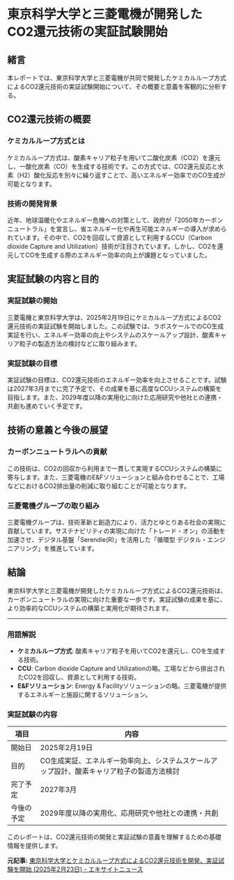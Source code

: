 # 東京科学大学と三菱電機が開発したCO2還元技術の実証試験開始

## 緒言

本レポートでは、東京科学大学と三菱電機が共同で開発したケミカルループ方式によるCO2還元技術の実証試験開始について、その概要と意義を客観的に分析する。

## CO2還元技術の概要

### ケミカルループ方式とは

ケミカルループ方式は、酸素キャリア粒子を用いて二酸化炭素（CO2）を還元し、一酸化炭素（CO）を生成する技術です。この方式では、CO2還元反応と水素（H2）酸化反応を別々に繰り返すことで、高いエネルギー効率でのCO生成が可能となります。

### 技術の開発背景

近年、地球温暖化やエネルギー危機への対策として、政府が「2050年カーボンニュートラル」を宣言し、省エネルギー化や再生可能エネルギーの導入が求められています。その中で、CO2を回収して資源として利用するCCU（Carbon dioxide Capture and Utilization）技術が注目されています。しかし、CO2を還元してCOを生成する際のエネルギー効率の向上が課題となっていました。

## 実証試験の内容と目的

### 実証試験の開始

三菱電機と東京科学大学は、2025年2月19日にケミカルループ方式によるCO2還元技術の実証試験を開始しました。この試験では、ラボスケールでのCO生成実証を行い、エネルギー効率の向上やシステムのスケールアップ設計、酸素キャリア粒子の製造方法の検討などに取り組みます。

### 実証試験の目標

実証試験の目標は、CO2還元技術のエネルギー効率を向上させることです。試験は2027年3月までに完了予定で、その成果を基に高度なCCUシステムの構築を目指します。また、2029年度以降の実用化に向けた応用研究や他社との連携・共創も進めていく予定です。

## 技術の意義と今後の展望

### カーボンニュートラルへの貢献

この技術は、CO2の回収から利用まで一貫して実現するCCUシステムの構築に寄与します。また、三菱電機のE&Fソリューションと組み合わせることで、工場などにおけるCO2排出量の削減に取り組むことが可能となります。

### 三菱電機グループの取り組み

三菱電機グループは、技術革新と創造力により、活力とゆとりある社会の実現に貢献しています。サステナビリティの実現に向けた「トレード・オン」の活動を加速させ、デジタル基盤「Serendie(R)」を活用した「循環型 デジタル・エンジニアリング」を推進しています。

## 結論

東京科学大学と三菱電機が開発したケミカルループ方式によるCO2還元技術は、カーボンニュートラルの実現に向けた重要な一歩です。実証試験の成果を基に、より効率的なCCUシステムの構築と実用化が期待されます。

---

### 用語解説

- **ケミカルループ方式**: 酸素キャリア粒子を用いてCO2を還元し、COを生成する技術。
- **CCU**: Carbon dioxide Capture and Utilizationの略。工場などから排出されたCO2を回収し、資源として利用する技術。
- **E&Fソリューション**: Energy & Facilityソリューションの略。三菱電機が提供するエネルギーと施設に関するソリューション。

### 実証試験の内容

| 項目 | 内容 |
|----------------------|----------------------------------------------------------------------|
| 開始日 | 2025年2月19日 |
| 目的 | CO生成実証、エネルギー効率向上、システムスケールアップ設計、酸素キャリア粒子の製造方法検討 |
| 完了予定 | 2027年3月 |
| 今後の予定 | 2029年度以降の実用化、応用研究や他社との連携・共創 |

このレポートは、CO2還元技術の開発と実証試験の意義を理解するための基礎情報を提供します。

**元記事:** [東京科学大学とケミカルループ方式によるCO2還元技術を開発、実証試験を開始 (2025年2月23日) - エキサイトニュース](https://www.excite.co.jp/news/article/Prtimes_2025-02-23-120285-229/)